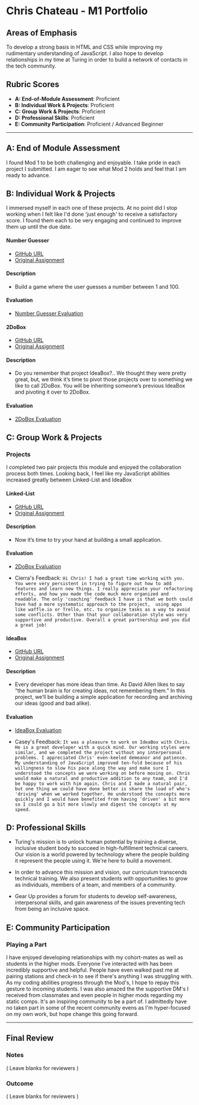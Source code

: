 # Chris Chateau - M1 Portfolio

## Areas of Emphasis

To develop a strong basis in HTML and CSS while improving my rudimentary understanding of JavaScript. I also hope to develop relationships in my time at Turing in order to build a network of contacts in the tech community.

## Rubric Scores

* **A: End-of-Module Assessment**: Proficient
* **B: Individual Work & Projects**: Proficient
* **C: Group Work & Projects**: Proficient
* **D: Professional Skills**: Proficient
* **E: Community Participation**: Proficient / Advanced Beginner

-----------------------

## A: End of Module Assessment

I found Mod 1 to be both challenging and enjoyable. I take pride in each project I submitted. I am eager to see what Mod 2 holds and feel that I am ready to advance.

## B: Individual Work & Projects

I immersed myself in each one of these projects. At no point did I stop working when I felt like I'd done 'just enough' to receive a satisfactory score. I found them each to be very engaging and continued to improve them up until the due date.

#### Number Guesser

* [GitHub URL](https://github.com/christopherchateau/Number-Guesser)
* [Original Assignment](http://frontend.turing.io/projects/number-guesser.html)

#### Description
* Build a game where the user guesses a number between 1 and 100.

#### Evaluation

* [Number Guesser Evaluation](https://github.com/turingschool/front-end-submissions-public/blob/master/1806/mod-1/number-guesser/chris-chateau.md)

#### 2DoBox

* [GitHub URL](https://github.com/christopherchateau/2DoBox-Pivot)
* [Original Assignment](http://frontend.turing.io/projects/2DoBox-Pivot-Mod1.html)

#### Description
* Do you remember that project IdeaBox?.. We thought they were pretty great, but, we think it’s time to pivot those projects over to something we like to call 2DoBox. You will be inheriting someone’s previous IdeaBox and pivoting it over to 2DoBox.

#### Evaluation

* [2DoBox Evaluation](https://github.com/turingschool/front-end-submissions-public/blob/master/1806/mod-1/number-guesser/chris-chateau.md)

## C: Group Work & Projects

### Projects

I completed two pair projects this module and enjoyed the collaboration process both times. Looking back, I feel like my JavaScript abilities increased greatly between Linked-List and IdeaBox

#### Linked-List

* [GitHub URL](https://github.com/christopherchateau/linked-list)
* [Original Assignment](http://frontend.turing.io/projects/linked-list.html)

#### Description
* Now it’s time to try your hand at building a small application.

#### Evaluation

* [2DoBox Evaluation](https://github.com/turingschool/front-end-submissions-public/blob/master/1806/mod-1/number-guesser/chris-chateau.md)

* Cierra's Feedback: ```Hi Chris! I had a great time working with you. You were very persistent in trying to figure out how to add features and learn new things. I really appreciate your refactoring efforts, and how you made the code much more organized and readable. The only 'coaching' feedback I have is that we both could have had a more systematic approach to the project,  using apps like waffle.io or Trello, etc. to organize tasks as a way to avoid some conflicts. Other than that your collaboration style was very supportive and productive. Overall a great partnership and you did a great job!```

#### IdeaBox

* [GitHub URL](https://github.com/christopherchateau/ideabox)
* [Original Assignment](http://frontend.turing.io/projects/ideabox.html)

#### Description
* Every developer has more ideas than time. As David Allen likes to say “the human brain is for creating ideas, not remembering them.” In this project, we’ll be building a simple application for recording and archiving our ideas (good and bad alike).

#### Evaluation

* [IdeaBox Evaluation](https://github.com/turingschool/front-end-submissions-public/blob/master/1806/mod-1/idea-box/casey-chris.md)

* Casey's Feedback: ```It was a pleasure to work on IdeaBox with Chris. He is a great developer with a quick mind. Our working styles were similar, and we completed the project without any interpersonal problems. I appreciated Chris' even-keeled demeanor and patience. My understanding of JavaScript improved ten-fold because of his willingness to slow his pace along the way and make sure I understood the concepts we were working on before moving on. Chris would make a natural and productive addition to any team, and I'd be happy to work with him again. Chris and I made a natural pair, but one thing we could have done better is share the load of who's 'driving' when we worked together. He understood the concepts more quickly and I would have benefited from having 'driven' a bit more so I could go a bit more slowly and digest the concepts at my speed.```

## D: Professional Skills

 * Turing's mission is to unlock human potential by training a diverse, inclusive student body to succeed in high-fulfillment technical careers. Our vision is a world powered by technology where the people building it represent the people using it. We're here to build a movement.

 * In order to advance this mission and vision, our curriculum transcends technical training. We also present students with opportunities to grow as individuals, members of a team, and members of a community.

 * Gear Up provides a forum for students to develop self-awareness, interpersonal skills, and gain awareness of the issues preventing tech from being an inclusive space.

## E: Community Participation

### Playing a Part

I have enjoyed developing relationships with my cohort-mates as well as students in the higher mods. Everyone I've interacted with has been incredibly supportive and helpful. People have even walked past me at pairing stations and check-in to see if there's anything I was struggling with. As my coding abilities progress through the Mod's, I hope to repay this gesture to incoming students. I was also amazed the the supportive DM's I received from classmates and even people in higher mods regarding my static comps. It's an inspiring community to be a part of. I admittedly have no taken part in some of the recent community evens as I'm hyper-focused on my own work, but hope change this going forward.

------------------

## Final Review

### Notes

( Leave blanks for reviewers )

### Outcome

( Leave blanks for reviewers )
